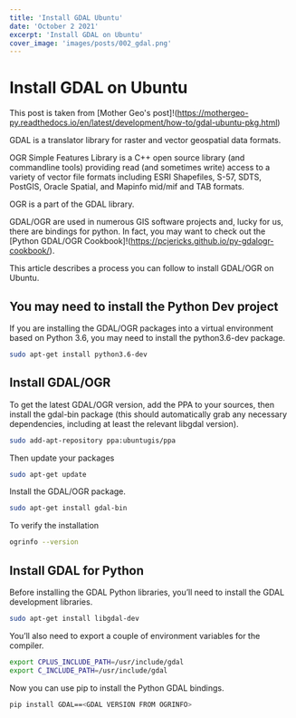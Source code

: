 ```yaml
---
title: 'Install GDAL Ubuntu'
date: 'October 2 2021'
excerpt: 'Install GDAL on Ubuntu'
cover_image: 'images/posts/002_gdal.png'
---
```


# Install GDAL on Ubuntu

This post is taken from [Mother Geo's post]!(https://mothergeo-py.readthedocs.io/en/latest/development/how-to/gdal-ubuntu-pkg.html)

GDAL is a translator library for raster and vector geospatial data formats.

OGR Simple Features Library is a C++ open source library (and commandline tools) providing read (and sometimes write) access to a variety of vector file formats including ESRI Shapefiles, S-57, SDTS, PostGIS, Oracle Spatial, and Mapinfo mid/mif and TAB formats.

OGR is a part of the GDAL library.

GDAL/OGR are used in numerous GIS software projects and, lucky for us, there are bindings for python. In fact, you may want to check out the [Python GDAL/OGR Cookbook]!(https://pcjericks.github.io/py-gdalogr-cookbook/).

This article describes a process you can follow to install GDAL/OGR on Ubuntu.

## You may need to install the Python Dev project

If you are installing the GDAL/OGR packages into a virtual environment based on Python 3.6, you may need to install the python3.6-dev package.

```bash
sudo apt-get install python3.6-dev
```
## Install GDAL/OGR

To get the latest GDAL/OGR version, add the PPA to your sources, then install the gdal-bin package (this should automatically grab any necessary dependencies, including at least the relevant libgdal version).

```bash
sudo add-apt-repository ppa:ubuntugis/ppa
```

Then update your packages

```bash
sudo apt-get update
```

Install the GDAL/OGR package.

```bash
sudo apt-get install gdal-bin
```

To verify the installation 

```bash
ogrinfo --version
```

## Install GDAL for Python

Before installing the GDAL Python libraries, you’ll need to install the GDAL development libraries.

```bash
sudo apt-get install libgdal-dev
```

You’ll also need to export a couple of environment variables for the compiler.

```bash
export CPLUS_INCLUDE_PATH=/usr/include/gdal
export C_INCLUDE_PATH=/usr/include/gdal
```

Now you can use pip to install the Python GDAL bindings.

```bash
pip install GDAL==<GDAL VERSION FROM OGRINFO>
```
